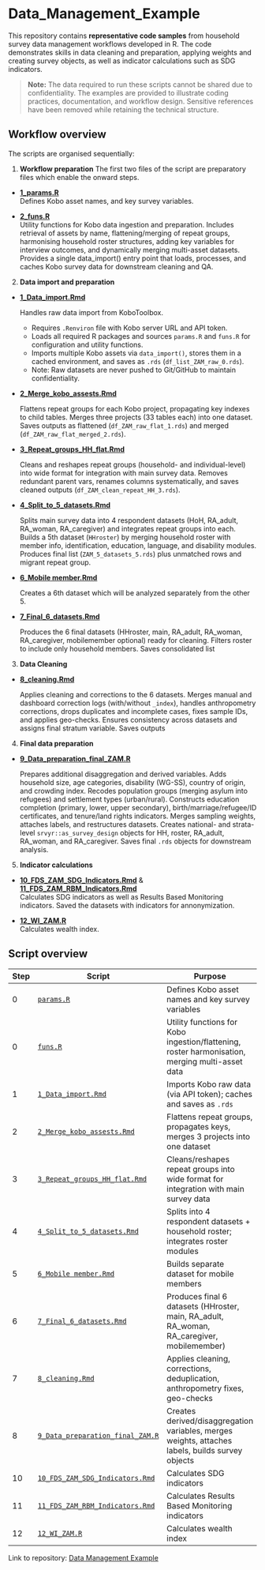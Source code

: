 # Data_Management_Example

This repository contains **representative code samples** from household survey data management workflows developed in R. The code demonstrates skills in data cleaning and preparation, applying weights and creating survey objects, as well as indicator calculations such as SDG indicators. 
> **Note:** The data required to run these scripts cannot be shared due to confidentiality. The examples are provided to illustrate coding practices, documentation, and workflow design. Sensitive references have been removed while retaining the technical structure.  

## Workflow overview 

The scripts are organised sequentially:

1. **Workflow preparation**
The first two files of the script are preparatory files which enable the onward steps. 

- [**1_params.R**](1_params.R)  
Defines Kobo asset names, and key survey variables. 

- [**2_funs.R**](2_funs.R)  
Utility functions for Kobo data ingestion and preparation. Includes retrieval of assets by name, flattening/merging of repeat groups, harmonising household roster structures, adding key variables for interview outcomes, and dynamically merging multi-asset datasets. Provides a single data_import() entry point that loads, processes, and caches Kobo survey data for downstream cleaning and QA.


2. **Data import and preparation** 

- [**1_Data_import.Rmd**](1_Data_import.Rmd)

  Handles raw data import from KoboToolbox.  
  - Requires `.Renviron` file with Kobo server URL and API token.  
  - Loads all required R packages and sources `params.R` and `funs.R` for configuration and utility functions.  
  - Imports multiple Kobo assets via `data_import()`, stores them in a cached environment, and saves as `.rds` (`df_list_ZAM_raw_0.rds`).  
  - Note: Raw datasets are never pushed to Git/GitHub to maintain confidentiality. 

- [**2_Merge_kobo_assests.Rmd**](2_Merge_kobo_assests.Rmd) 

  Flattens repeat groups for each Kobo project, propagating key indexes to child tables. Merges three projects (33 tables each) into one dataset. Saves outputs as flattened (`df_ZAM_raw_flat_1.rds`) and merged (`df_ZAM_raw_flat_merged_2.rds`).

- [**3_Repeat_groups_HH_flat.Rmd**](3_Repeat_groups_HH_flat.Rmd)

  Cleans and reshapes repeat groups (household- and individual-level) into wide format for integration with main survey data. Removes redundant parent vars, renames columns systematically, and saves cleaned outputs (`df_ZAM_clean_repeat_HH_3.rds`).
  
- [**4_Split_to_5_datasets.Rmd**](4_Split_to_5_datasets.Rmd)
 
  Splits main survey data into 4 respondent datasets (HoH, RA_adult, RA_woman, RA_caregiver) and integrates repeat groups into each. Builds a 5th dataset (`HHroster`) by merging household roster with member info, identification, education, language, and disability modules. Produces final list (`ZAM_5_datasets_5.rds`) plus unmatched rows and migrant repeat group.
 
- [**6_Mobile member.Rmd**](6_Mobile%20member.Rmd) 
  
  Creates a 6th dataset which will be analyzed separately from the other 5. 
  
- [**7_Final_6_datasets.Rmd**](7_Final_6_datasets.Rmd) 

  Produces the 6 final datasets (HHroster, main, RA_adult, RA_woman, RA_caregiver, mobilemember optional) ready for cleaning. Filters roster to include only household members. Saves consolidated list

3. **Data Cleaning**

- [**8_cleaning.Rmd**](8_cleaning.Rmd)

  Applies cleaning and corrections to the 6 datasets. Merges manual and dashboard correction logs (with/without `_index`), handles anthropometry corrections, drops duplicates and incomplete cases, fixes sample IDs, and applies geo-checks. Ensures consistency across datasets and assigns final stratum variable. Saves outputs

4. **Final data preparation**

- [**9_Data_preparation_final_ZAM.R**](9_Data_preparation_final_ZAM.R)

  Prepares additional disaggregation and derived variables. Adds household size, age categories, disability (WG-SS), country of origin, and crowding index. Recodes population groups (merging asylum into refugees) and settlement types (urban/rural). Constructs education completion (primary, lower, upper secondary), birth/marriage/refugee/ID certificates, and tenure/land rights indicators. Merges sampling weights, attaches labels, and restructures datasets. Creates national- and strata-level `srvyr::as_survey_design` objects for HH, roster, RA_adult, RA_woman, and RA_caregiver. Saves final `.rds` objects for downstream analysis.
 
5. **Indicator calculations** 

- [**10_FDS_ZAM_SDG_Indicators.Rmd**](10_FDS_ZAM_SDG_Indicators.Rmd) & [**11_FDS_ZAM_RBM_Indicators.Rmd**](11_FDS_ZAM_RBM_Indicators.Rmd)  
  Calculates SDG indicators as well as Results Based Monitoring indicators. Saved the datasets with indicators for annonymization. 
  
- [**12_WI_ZAM.R**](12_WI_ZAM.R)  
  Calculates wealth index. 
  
  
## Script overview  

| Step | Script | Purpose |
|------|--------|---------|
| 0 | [`params.R`](params.R) | Defines Kobo asset names and key survey variables |
| 0 | [`funs.R`](funs.R) | Utility functions for Kobo ingestion/flattening, roster harmonisation, merging multi-asset data |
| 1 | [`1_Data_import.Rmd`](1_Data_import.Rmd) | Imports Kobo raw data (via API token); caches and saves as `.rds` |
| 2 | [`2_Merge_kobo_assests.Rmd`](2_Merge_kobo_assests.Rmd) | Flattens repeat groups, propagates keys, merges 3 projects into one dataset |
| 3 | [`3_Repeat_groups_HH_flat.Rmd`](3_Repeat_groups_HH_flat.Rmd) | Cleans/reshapes repeat groups into wide format for integration with main survey data |
| 4 | [`4_Split_to_5_datasets.Rmd`](4_Split_to_5_datasets.Rmd) | Splits into 4 respondent datasets + household roster; integrates roster modules |
| 5 | [`6_Mobile member.Rmd`](6_Mobile%20member.Rmd) | Builds separate dataset for mobile members |
| 6 | [`7_Final_6_datasets.Rmd`](7_Final_6_datasets.Rmd) | Produces final 6 datasets (HHroster, main, RA_adult, RA_woman, RA_caregiver, mobilemember) |
| 7 | [`8_cleaning.Rmd`](8_cleaning.Rmd) | Applies cleaning, corrections, deduplication, anthropometry fixes, geo-checks |
| 8 | [`9_Data_preparation_final_ZAM.R`](9_Data_preparation_final_ZAM.R) | Creates derived/disaggregation variables, merges weights, attaches labels, builds survey objects |
|10 | [`10_FDS_ZAM_SDG_Indicators.Rmd`](10_FDS_ZAM_SDG_Indicators.Rmd) | Calculates SDG indicators |
| 11 | [`11_FDS_ZAM_RBM_Indicators.Rmd`](11_FDS_ZAM_RBM_Indicators.Rmd) | Calculates Results Based Monitoring indicators |
| 12 | [`12_WI_ZAM.R`](12_WI_ZAM.R) | Calculates wealth index |

  
Link to repository: [Data Management Example](https://github.com/KPetragit/Data_Management_Example)